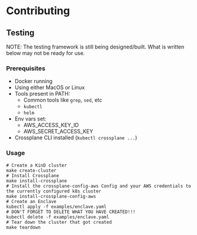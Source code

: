 # Contributing

## Testing

NOTE: The testing framework is still being designed/built. What is written below may not be ready for use.

### Prerequisites

- Docker running
- Using either MacOS or Linux
- Tools present in PATH:
  - Common tools like `grep`, `sed`, etc
  - `kubectl`
  - `helm`
- Env vars set:
  - AWS_ACCESS_KEY_ID
  - AWS_SECRET_ACCESS_KEY
- Crossplane CLI installed (`kubectl crossplane ...`)

### Usage

```shell
# Create a KinD cluster
make create-cluster
# Install Crossplane
make install-crossplane
# Install the crossplane-config-aws Config and your AWS credentials to the currently configured k8s cluster
make install-crossplane-config-aws
# Create an Enclave
kubectl apply -f examples/enclave.yaml
# DON'T FORGET TO DELETE WHAT YOU HAVE CREATED!!!
kubectl delete -f examples/enclave.yaml
# Tear down the cluster that got created
make teardown
```